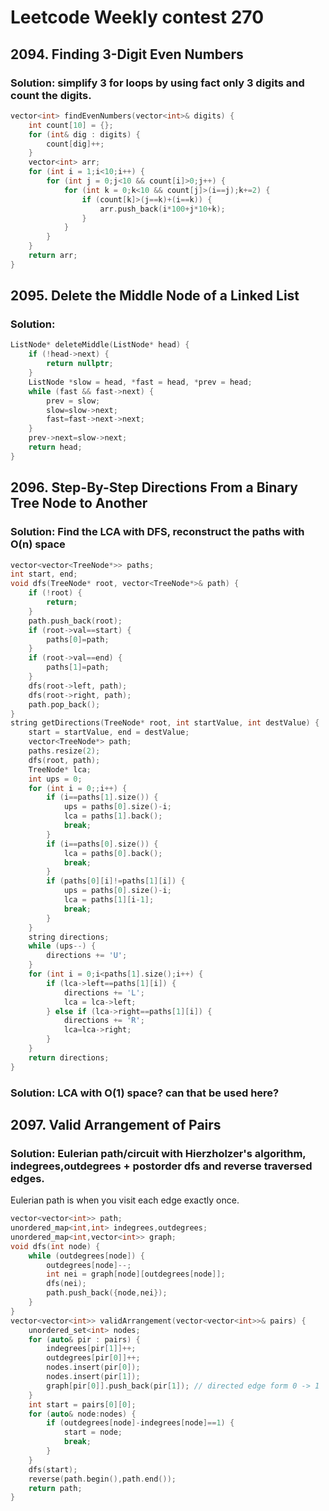 # Leetcode Weekly contest 270

## 2094. Finding 3-Digit Even Numbers

### Solution: simplify 3 for loops by using fact only 3 digits and count the digits. 

```c++
vector<int> findEvenNumbers(vector<int>& digits) {
    int count[10] = {};
    for (int& dig : digits) {
        count[dig]++;
    }
    vector<int> arr;
    for (int i = 1;i<10;i++) {
        for (int j = 0;j<10 && count[i]>0;j++) {
            for (int k = 0;k<10 && count[j]>(i==j);k+=2) {
                if (count[k]>(j==k)+(i==k)) {
                    arr.push_back(i*100+j*10+k);
                }
            }
        }
    }
    return arr;
}
```

## 2095. Delete the Middle Node of a Linked List

### Solution: 

```c++
ListNode* deleteMiddle(ListNode* head) {
    if (!head->next) {
        return nullptr;
    }
    ListNode *slow = head, *fast = head, *prev = head;
    while (fast && fast->next) {
        prev = slow;
        slow=slow->next;
        fast=fast->next->next;
    }
    prev->next=slow->next;
    return head;
}
```

## 2096. Step-By-Step Directions From a Binary Tree Node to Another

### Solution: Find the LCA with DFS, reconstruct the paths with O(n) space

```c++
vector<vector<TreeNode*>> paths;
int start, end;
void dfs(TreeNode* root, vector<TreeNode*>& path) {
    if (!root) {
        return;
    }
    path.push_back(root);
    if (root->val==start) {
        paths[0]=path;
    }
    if (root->val==end) {
        paths[1]=path;
    }
    dfs(root->left, path);
    dfs(root->right, path);
    path.pop_back();
}
string getDirections(TreeNode* root, int startValue, int destValue) {
    start = startValue, end = destValue;
    vector<TreeNode*> path;
    paths.resize(2);
    dfs(root, path);
    TreeNode* lca;
    int ups = 0;
    for (int i = 0;;i++) {
        if (i==paths[1].size()) {
            ups = paths[0].size()-i;
            lca = paths[1].back();
            break;
        }
        if (i==paths[0].size()) {
            lca = paths[0].back();
            break;
        }
        if (paths[0][i]!=paths[1][i]) {
            ups = paths[0].size()-i;
            lca = paths[1][i-1];
            break;
        }
    }
    string directions;
    while (ups--) {
        directions += 'U';
    }
    for (int i = 0;i<paths[1].size();i++) {
        if (lca->left==paths[1][i]) {
            directions += 'L';
            lca = lca->left;
        } else if (lca->right==paths[1][i]) {
            directions += 'R';
            lca=lca->right;
        }
    }
    return directions;
}
```

### Solution: LCA with O(1) space? can that be used here? 



## 2097. Valid Arrangement of Pairs

### Solution: Eulerian path/circuit with Hierzholzer's algorithm, indegrees,outdegrees + postorder dfs and reverse traversed edges.
Eulerian path is when you visit each edge exactly once.

```c++
vector<vector<int>> path;
unordered_map<int,int> indegrees,outdegrees;
unordered_map<int,vector<int>> graph;
void dfs(int node) {
    while (outdegrees[node]) {
        outdegrees[node]--;
        int nei = graph[node][outdegrees[node]];
        dfs(nei);
        path.push_back({node,nei});
    }
}
vector<vector<int>> validArrangement(vector<vector<int>>& pairs) {
    unordered_set<int> nodes;
    for (auto& pir : pairs) {
        indegrees[pir[1]]++;
        outdegrees[pir[0]]++;
        nodes.insert(pir[0]);
        nodes.insert(pir[1]);
        graph[pir[0]].push_back(pir[1]); // directed edge form 0 -> 1 
    }
    int start = pairs[0][0];
    for (auto& node:nodes) {
        if (outdegrees[node]-indegrees[node]==1) {
            start = node;
            break;
        }
    }
    dfs(start);
    reverse(path.begin(),path.end());
    return path;
}
```